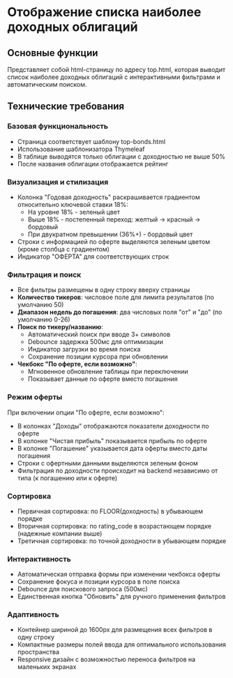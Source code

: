 # Отображение списка наиболее доходных облигаций

## Основные функции 

Представляет собой html-страницу по адресу top.html, которая выводит список наиболее доходных облигаций с интерактивными фильтрами и автоматическим поиском.

## Технические требования

### Базовая функциональность
- Страница соответствует шаблону top-bonds.html
- Использование шаблонизатора Thymeleaf
- В таблице выводятся только облигации с доходностью не выше 50%
- После названия облигации отображается рейтинг

### Визуализация и стилизация
- Колонка "Годовая доходность" раскрашивается градиентом относительно ключевой ставки 18%:
  - На уровне 18% - зеленый цвет
  - Выше 18% - постепенный переход: желтый → красный → бордовый
  - При двукратном превышении (36%+) - бордовый цвет
- Строки с информацией по оферте выделяются зеленым цветом (кроме столбца с градиентом)
- Индикатор "ОФЕРТА" для соответствующих строк

### Фильтрация и поиск
- Все фильтры размещены в одну строку вверху страницы
- **Количество тикеров**: числовое поле для лимита результатов (по умолчанию 50)
- **Диапазон недель до погашения**: два числовых поля "от" и "до" (по умолчанию 0-26)
- **Поиск по тикеру/названию**: 
  - Автоматический поиск при вводе 3+ символов
  - Debounce задержка 500мс для оптимизации
  - Индикатор загрузки во время поиска
  - Сохранение позиции курсора при обновлении
- **Чекбокс "По оферте, если возможно"**:
  - Мгновенное обновление таблицы при переключении
  - Показывает данные по оферте вместо погашения

### Режим оферты
При включении опции "По оферте, если возможно":
- В колонках "Доходы" отображаются показатели доходности по оферте
- В колонке "Чистая прибыль" показывается прибыль по оферте
- В колонке "Погашение" указывается дата оферты вместо даты погашения
- Строки с офертными данными выделяются зеленым фоном
- Фильтрация по доходности происходит на backend независимо от типа (к погашению или к оферте)

### Сортировка
- Первичная сортировка: по FLOOR(доходность) в убывающем порядке
- Вторичная сортировка: по rating_code в возрастающем порядке (надежные компании выше)
- Третичная сортировка: по точной доходности в убывающем порядке

### Интерактивность
- Автоматическая отправка формы при изменении чекбокса оферты
- Сохранение фокуса и позиции курсора в поле поиска
- Debounce для поискового запроса (500мс)
- Единственная кнопка "Обновить" для ручного применения фильтров

### Адаптивность
- Контейнер шириной до 1600px для размещения всех фильтров в одну строку
- Компактные размеры полей ввода для оптимального использования пространства
- Responsive дизайн с возможностью переноса фильтров на маленьких экранах